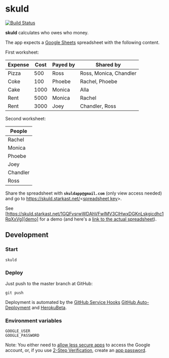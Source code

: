 # skuld

[![Build Status](https://travis-ci.org/dentarg/skuld.svg?branch=master)](https://travis-ci.org/dentarg/skuld)

**skuld** calculates who owes who money.

The app expects a [Google Sheets](http://www.google.com/sheets/about/) spreadsheet with the following content.

First worksheet:

| Expense | Cost | Payed by | Shared by              |
|---------|------|----------|------------------------|
| Pizza   | 500  | Ross     | Ross, Monica, Chandler |
| Coke    | 100  | Phoebe   | Rachel, Phoebe         |
| Cake    | 1000 | Monica   | Alla                   |
| Rent    | 5000 | Monica   | Rachel                 |
| Rent    | 3000 | Joey     | Chandler, Ross         |

Second worksheet:

| People   |
|----------|
| Rachel   |
| Monica   |
| Phoebe   |
| Joey     |
| Chandler |
| Ross     |

Share the spreadsheet with **`skuldapp@gmail.com`** (only view access needed) and go to https://skuld.starkast.net/<[spreadsheet key]>.

See [https://skuld.starkast.net/1GQFvsrwWDAhVFwIMV3ClHwxDGKnLskgicdhc1RqXxVg][demo] for a demo (and here's a [link to the actual spreadsheet][demosheet]).

[spreadsheet key]: https://productforums.google.com/forum/#!topic/docs/Vx0rggpH9nQ
[demo]: https://skuld.starkast.net/1GQFvsrwWDAhVFwIMV3ClHwxDGKnLskgicdhc1RqXxVg
[demosheet]: https://docs.google.com/spreadsheets/d/1GQFvsrwWDAhVFwIMV3ClHwxDGKnLskgicdhc1RqXxVg/pubhtml

## Development

### Start

    skuld

### Deploy

Just push to the master branch at GitHub:

    git push

Deployment is automated by the [GitHub Service Hooks](https://github.com/github/github-services) [GitHub Auto-Deployment] and [HerokuBeta].

[GitHub Auto-Deployment]: https://github.com/github/github-services/blob/master/lib/services/auto_deploy.rb
[HerokuBeta]: https://github.com/github/github-services/blob/master/lib/services/heroku_beta.rb

### Environment variables

    GOOGLE_USER
    GOOGLE_PASSWORD

Note: You either need to [allow less secure apps] to access the Google account, or, if you use [2-Step Verification], create an [app password].

[allow less secure apps]: https://support.google.com/accounts/answer/6010255
[2-Step Verification]: https://support.google.com/accounts/answer/180744?hl=en
[app password]: https://support.google.com/accounts/answer/185833?hl=en&topic=2784804&ctx=topic
